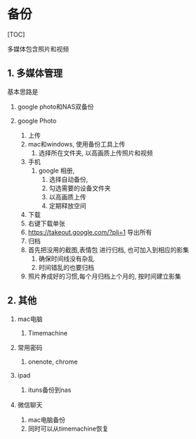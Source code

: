 # 备份
[TOC]

多媒体包含照片和视频

## 1. 多媒体管理
基本思路是
1. google photo和NAS双备份

2. google Photo
    1. 上传
    2. mac和windows, 使用备份工具上传
        1. 选择所在文件夹, 以高画质上传照片和视频
    3. 手机
        1. google 相册, 
            1. 选择自动备份, 
            2. 勾选需要的设备文件夹
            3. 以高画质上传
            4. 定期释放空间
    4. 下载
    5. 右键下载单张
    6. https://takeout.google.com/?pli=1 导出所有
    7. 归档
    8. 首先把没用的截图,表情包 进行归档, 也可加入到相应的影集
        1. 确保时间线没有杂乱
        2. 时间错乱的也要归档
    9. 照片养成好的习惯,每个月归档上个月的, 按时间建立影集

## 2. 其他
1. mac电脑
    1. Timemachine

2. 常用密码
    1. onenote, chrome

3. ipad
    1. ituns备份到nas

4. 微信聊天
    1. mac电脑备份
    2. 同时可以从timemachine恢复